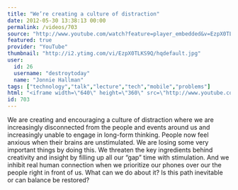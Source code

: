 ```yaml
---
title: "We’re creating a culture of distraction"
date: 2012-05-30 13:38:13 00:00
permalink: /videos/703
source: "http://www.youtube.com/watch?feature=player_embedded&v=EzpX0TLKS9Q"
featured: true
provider: "YouTube"
thumbnail: "http://i2.ytimg.com/vi/EzpX0TLKS9Q/hqdefault.jpg"
user:
  id: 26
  username: "destroytoday"
  name: "Jonnie Hallman"
tags: ["technology","talk","lecture","tech","mobile","problems"]
html: "<iframe width=\"640\" height=\"360\" src=\"http://www.youtube.com/embed/EzpX0TLKS9Q?wmode=transparent&fs=1&feature=oembed\" frameborder=\"0\" allowfullscreen></iframe>"
id: 703
---
```


We are creating and encouraging a culture of distraction where we are increasingly disconnected from the people and events around us and increasingly unable to engage in long-form thinking. People now feel anxious when their brains are unstimulated.
We are losing some very important things by doing this. We threaten the key ingredients behind creativity and insight by filling up all our “gap” time with stimulation. And we inhibit real human connection when we prioritize our phones over our the people right in front of us.
What can we do about it? Is this path inevitable or can balance be restored?